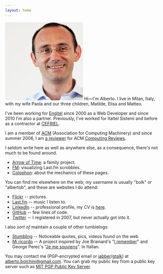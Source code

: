 ```yaml
---
layout: home
---
```


<img class="img-circle pull-left" src="/img/alberto-bolchini.jpg" alt="This is how I look like...">
Hi&mdash;I'm Alberto.
I live in Milan, Italy, with my wife Paola and our three children, Matilde, Elisa and Matteo.

I've been working for [Engitel](http://www.engitel.com) since 2000 as a Web Developer and since 2010 I'm also a partner.
Previously, I've worked for Italtel Sistemi and before as a contractor at [CEFRIEL](http://www.cefriel.it). 

I am a member of [ACM](http://www.acm.org) (Association for Computing Machinery) and since summer 2006, I am [a reviewer](http://www.reviews.com/browse/browse_reviewers.cfm?reviewer_id=123101) 
for ACM [Computing Reviews](http://www.reviews.com).


I seldom write here as well as anywhere else, as a consequence, there's not much to be found around.

* [Arrow of Time](/time.html): a family project.
* [FM](/fm.html): visualizing Last.fm scrobbles.
* [Colophon](/colophon.html): about the mechanics of these pages.

You can find me elsewhere on the web; my username is usually "bolk" or "albertob", and these are websites I do attend: 

* [Flickr](http://www.flickr.com/photos/albertob/) -- pictures.
* [Last.fm](http://last.fm/user/bolk) -- music I listen to.
* [LinkedIn](http://it.linkedin.com/in/albertobolchini) -- professional profile, my CV is [here](/stuff/alberto-bolchini-cv.pdf).
* [GitHub](http://github.com/bolk) -- few lines of code.
* [Twitter](http://twitter.com/albertob) -- I registered in 2007, but never actually got into it.

I also <em>sort of</em> maintain a couple of other tumblelogs:

* [Stumbling](http://stumbling.linusmat.com/) -- Noticeable quotes, pics, videos found on the web
* [Mi ricordo](http://miricordo.linusmat.com/) -- A project inspired by Joe Brainard's "[I remember](http://www.amazon.com/gp/product/1887123482?ie=UTF8&tag=linusmat-20&linkCode=as2&camp=1789&creative=9325&creativeASIN=1887123482)" and George Perec's "[Je me souviens](http://www.amazon.com/gp/product/2012354564?ie=UTF8&tag=linusmat-20&linkCode=as2&camp=1789&creative=9325&creativeASIN=2012354564)". In Italian.



You may contact me (PGP-encrypted email or [jabber](http://www.jabber.org/)/[gtalk](http://www.google.com/talk/)) at [alberto.bolchini@gmail.com](mailto:alberto.bolchini@gmail.com). You can grab my public key from a public key server such as <a href="http://pgp.mit.edu:11371/pks/lookup?op=vindex&search=0x864B649FE5824693">MIT PGP Public Key Server</a>.
